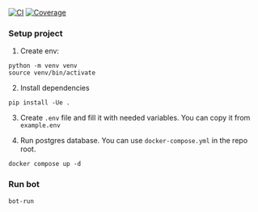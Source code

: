 [![CI](https://github.com/telegrambot-team/LeonardoAI/actions/workflows/ci.yml/badge.svg)](https://github.com/telegrambot-team/LeonardoAI/actions/workflows/ci.yml)
[![Coverage](https://nightly.link/telegrambot-team/LeonardoAI/workflows/ci.yml/main/coverage-badge.zip/coverage.svg)](https://github.com/telegrambot-team/LeonardoAI/actions/workflows/ci.yml)

### Setup project

1. Create env:

```
python -m venv venv
source venv/bin/activate
```

2. Install dependencies

```
pip install -Ue .
```

3. Create `.env` file and fill it with needed variables. You can copy it from `example.env`

4. Run postgres database. You can use `docker-compose.yml` in the repo root.

```
docker compose up -d
```

### Run bot

```
bot-run
```
